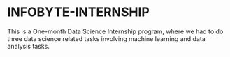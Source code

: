 # INFOBYTE-INTERNSHIP
This is a One-month Data Science Internship program, where we had to do three data science related tasks involving machine learning and data analysis tasks.
